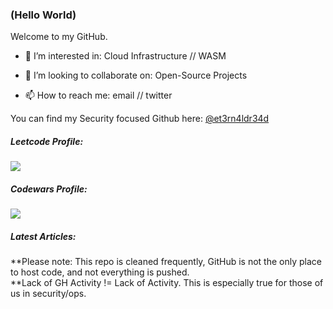 ### (Hello World)

Welcome to my GitHub.

- 👀 I’m interested in: Cloud Infrastructure // WASM
- 💞️ I’m looking to collaborate on: Open-Source Projects

- 📫 How to reach me: email // twitter

You can find my Security focused Github here: [@et3rn4ldr34d](https://github.com/et3rn4ldr34d)

##### Leetcode Profile:
![](https://badges.peiyuan.ch/leetcode/thi3ves/name)

##### Codewars Profile:
[<img src="https://www.codewars.com/users/msonke/badges/large">](https://www.codewars.com/users/msonke)

##### Latest Articles:

<!---
msonke/msonke is a ✨ special ✨ repository because its `README.md` (this file) appears on your GitHub profile.
You can click the Preview link to take a look at your changes.
--->

**Please note:  This repo is cleaned frequently, GitHub is not the only place to host code, and not everything is pushed.
<br>
**Lack of GH Activity != Lack of Activity.  This is especially true for those of us in security/ops.

